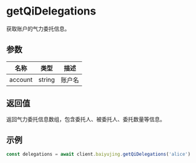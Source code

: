 # getQiDelegations

获取账户的气力委托信息。

## 参数

| 名称 | 类型 | 描述 |
|------|------|------|
| account | string | 账户名 |

## 返回值

返回气力委托信息数组，包含委托人、被委托人、委托数量等信息。

## 示例

```ts
const delegations = await client.baiyujing.getQiDelegations('alice')
```
